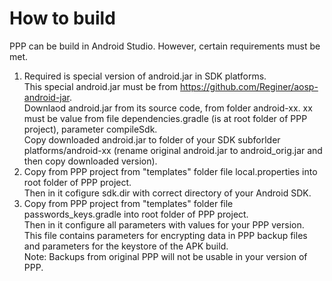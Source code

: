 How to build
============

PPP can be build in Android Studio. However, certain requirements must be met.

1. Required is special version of android.jar in SDK platforms.  
This special android.jar must be from https://github.com/Reginer/aosp-android-jar.  
Downlaod android.jar from its source code, from folder android-xx. xx must be value from file dependencies.gradle (is at root folder of PPP project), parameter compileSdk.  
Copy downloaded android.jar to folder of your SDK subforlder platforms/android-xx (rename original android.jar to android_orig.jar and then copy downloaded version).
2. Copy from PPP project from "templates" folder file local.properties into root folder of PPP project.  
Then in it cofigure sdk.dir with correct directory of your Android SDK.
3. Copy from PPP project from "templates" folder file passwords_keys.gradle into root folder of PPP project.  
Then in it configure all parameters with values for your PPP version.  
This file contains parameters for encrypting data in PPP backup files and parameters for the keystore of the APK build.  
Note: Backups from original PPP will not be usable in your version of PPP.



